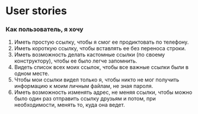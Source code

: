 # User stories
### Как пользователь, я хочу
1. Иметь простую ссылку, чтобы я смог ее продиктовать по телефону.
1. Иметь короткую ссылку, чтобы вставлять ее без переноса строки.
1. Иметь возможность делать кастомные ссылки (по своему конструктору), чтобы ее было легче запомнить.
1. Видеть список всех моих ссылок, чтобы все важные ссылки были в одном месте.
1. Чтобы мои ссылки видел только я, чтобы никто не мог получить информацию к моим личным файлам, не зная пароля.
1. Иметь возможность изменять адрес, не меняя ссылки, чтобы можно было один раз отправить ссылку друзьям и потом, при необходимости, менять то, куда она ведет.
